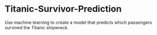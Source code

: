 # Titanic-Survivor-Prediction
Use machine learning to create a model that predicts which passengers survived the Titanic shipwreck.
